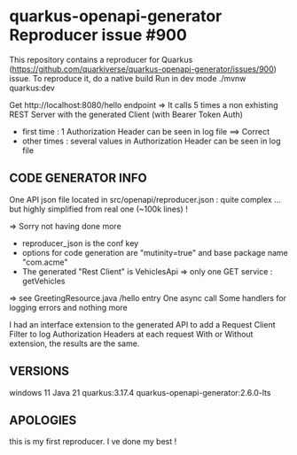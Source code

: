 # quarkus-openapi-generator Reproducer issue #900

This repository contains a reproducer for Quarkus (https://github.com/quarkiverse/quarkus-openapi-generator/issues/900) issue.
To reproduce it, do a native build
Run in dev mode
./mvnw quarkus:dev

Get http://localhost:8080/hello endpoint 
=> It calls 5 times a non exhisting REST Server with the generated Client (with Bearer Token Auth)
- first time : 1 Authorization Header can be seen in log file ==> Correct
- other times : several values in Authorization Header can be seen in log file


## CODE GENERATOR INFO
One API json file located in src/openapi/reproducer.json : quite complex ... but highly simplified from real one  (~100k lines) ! 

=> Sorry not having done more

- reproducer_json is the conf key
- options for code generation are "mutinity=true" and base package name "com.acme"
- The generated "Rest Client" is VehiclesApi => only one GET service : getVehicles

=> see GreetingResource.java /hello entry 
  One async call
  Some handlers for logging errors
  and nothing more

I had an interface extension to the generated API to add a Request Client Filter to log Authorization Headers at each request
With or Without extension, the results are the same.

## VERSIONS
windows 11
Java 21
quarkus:3.17.4
quarkus-openapi-generator:2.6.0-lts

## APOLOGIES
this is my first reproducer. I ve done my best !
